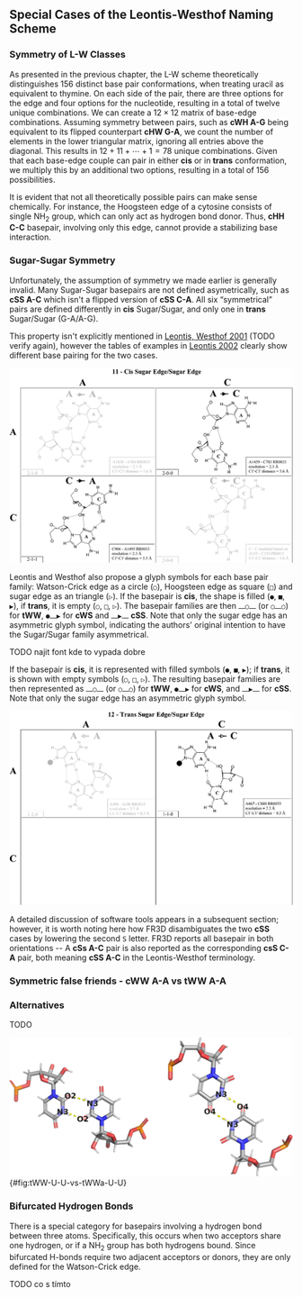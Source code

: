 ## Special Cases of the Leontis-Westhof Naming Scheme

### Symmetry of L-W Classes

As presented in the previous chapter, the L-W scheme theoretically distinguishes 156 distinct base pair conformations, when treating uracil as equivalent to thymine. <!--TODO this is maybe interesting-->
On each side of the pair, there are three options for the edge and four options for the nucleotide, resulting in a total of twelve unique combinations.
We can create a $12 \times 12$ matrix of base-edge combinations.
Assuming symmetry between pairs, such as **cWH A-G** being equivalent to its flipped counterpart **cHW G-A**, we count the number of elements in the lower triangular matrix, ignoring all entries above the diagonal.
This results in $12 + 11 + \cdots + 1 = 78$ unique combinations.
Given that each base-edge couple can pair in either **cis** or in **trans** conformation, we multiply this by an additional two options, resulting in a total of 156 possibilities.

It is evident that not all theoretically possible pairs can make sense chemically.
For instance, the Hoogsteen edge of a cytosine consists of single NH<sub>2</sub> group, which can only act as hydrogen bond donor.
Thus, **cHH C-C** basepair, involving only this edge, cannot provide a stabilizing base interaction.

<!-- The conformation is different for each of the four nucleotides.
We have the following choices:

* **cis** or **trans**
* **pair** of **nucleotides**, choice of 2 out of 4
* **pair** of **edges**, choice of 2 out of 4

Since both choices allow repetitions (`A` can pair with another `A`), we calculate the number of options as $\binom{n + 1}{2}$ (https://en.wikipedia.org/wiki/Combination#Number_of_combinations_with_repetition).
Since the numbers are small, we can alternatively count the number of options using a simple table.

However, we have to account for the fact that some pairs are symmetric to each other and avoid double counting these.
For example, the `cWW GC` is the same pair as `cWW CG`.
Generally, we should avoid counting a pair if swapping the order of edges and the order of nucleotides yields a pair which was counted already.
We will first avoid edge combinations marked as duplicate:

| - | W | H | S |
|---|---|---|---|
| W | 1 | Dup | Dup |
| H | 2 |  3  | Dup |
| S | 4 |  5  |  6  |

This leaves with 6 edge combinations, 3 symmetric and 3 asymmetric.
If the edge combination is asymmetric, we can count all 16 nucleotide combinations.
If is it symmetric, we can only count the 10 unique nucleotide combinations:

| - | A | T   | G   | C   |
|---|---|---|---|--|
| A | 1 | Dup | Dup | Dup |
| T | 2 |  3  | Dup | Dup |
| G | 4 |  5  |  6  | Dup |
| C | 7 |  8  |  9  | 10  |

When we add these and multiply by 2 to account for the **cis** or **trans** choice, we get:

$$2 \cdot \left( 16 \cdot 3 + 10 \cdot 3 \right) = 156$$ -->

### Sugar-Sugar Symmetry

Unfortunately, the assumption of symmetry we made earlier is generally invalid.
Many Sugar-Sugar basepairs are not defined asymetrically, such as **cSS A-C** which isn't a flipped version of **cSS C-A**.
All six “symmetrical” pairs are defined differently in **cis** Sugar/Sugar, and only one in **trans** Sugar/Sugar (G-A/A-G). <!--TODO Ref-->

This property isn't explicitly mentioned in [Leontis, Westhof 2001](https://doi.org/10.1017/s1355838201002515) (TODO verify again), however the tables of examples in [Leontis 2002](https://doi.org/10.1093/nar/gkf481) clearly show different base pairing for the two cases.

![The C-A pair is different from A-C -- it is shifted by ~3 Å horizontally, resulting in a different set of H-bonds](../img/cSS-CA-vs-AC.png)

Leontis and Westhof also propose a glyph symbols for each base pair family:
Watson-Crick edge as a circle (`○`), Hoogsteen edge as square (`□`) and sugar edge as an triangle (`▷`).
If the basepair is **cis**, the shape is filled (`●`, `■`, `▶`), if **trans**, it is empty (`○`, `□`, `▷`).
The basepair families are then `⎼○⎼` (or `○⎼○`) for **tWW**, `●⎼▶` for **cWS** and `⎼▶⎼` **cSS**.
Note that only the sugar edge has an asymmetric glyph symbol, indicating the authors' original intention to have the Sugar/Sugar family asymmetrical.

TODO najit font kde to vypada dobre

If the basepair is **cis**, it is represented with filled symbols (`●`, `■`, `▶`); if **trans**, it is shown with empty symbols (`○`, `□`, `▷`). The resulting basepair families are then represented as `⎼○⎼` (or `○⎼○`) for **tWW**, `●⎼▶` for **cWS**, and `⎼▶⎼` for **cSS**. Note that only the sugar edge has an asymmetric glyph symbol.

![In trans Sugar/Sugar, C-A is defined while A-C is left undefined. In contrast, in W/W and H/H the C-A and A-C show the same pair (turned upside down)](../img/tSS-CA-vs-AC.png)

A detailed discussion of software tools appears in a subsequent section; however, it is worth noting here how FR3D disambiguates the two **cSS** cases by lowering the second `S` letter.
FR3D reports all basepair in both orientations -- A **cSs A-C** pair is also reported as the corresponding **csS C-A** pair, both meaning **cSS A-C** in the Leontis-Westhof terminology.

<!-- ■⎼▶
□⎼▷
○⎼● -->

### Symmetric false friends - cWW A-A vs tWW A-A

### Alternatives

TODO

<!-- tWWa CC, cWWa GT. -->

![The two alternatives of the tWW U-U pair. Although the only Watson-Crick edge is involved in both cases, two pairs of hydrogen bonds are possible and both exist in PDB structures.](../img/tWW-U-U-vs-tWWa-U-U.png){#fig:tWW-U-U-vs-tWWa-U-U}

### Bifurcated Hydrogen Bonds

There is a special category for basepairs involving a hydrogen bond between three atoms.
Specifically, this occurs when two acceptors share one hydrogen, or if a NH<sub>2</sub> group has both hydrogens bound.
Since bifurcated H-bonds require two adjacent acceptors or donors, they are only defined for the Watson-Crick edge.
<!-- 
While the 2002 paper presents this category and at least FR3D reports it, it is often not considered.
The category only contains 6 distinct base pairs, none of which bind with at least two hydrogen bonds.
In this work, we mostly skip the analysis of these Watson-Bifurcated basepairs.
The provided scripts do process them, but we will avoid them in the discussion for brevity.

Mixtral: The text is clear and mostly well-written. However, there are some minor stylistic improvements that can be made for consistency and readability. Consider revising to: "The 2002 paper introduces this category, which FR3D also reports; however, it is not commonly considered in the literature. This category comprises only six distinct base pairs, none of which engage in at least two hydrogen bonds. In our work, we generally omit an analysis of Watson-Bifurcated basepairs for brevity. The provided scripts do process these cases; however, we will intentionally exclude them from the discussion."
-->

TODO co s tímto
